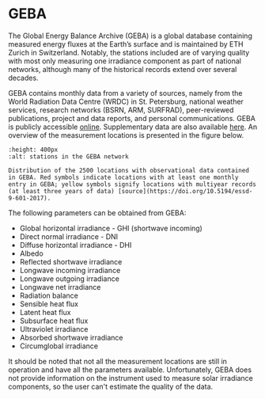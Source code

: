 # GEBA

The Global Energy Balance Archive (GEBA) is a global database containing measured energy fluxes at the Earth’s surface and is maintained by ETH Zurich in Switzerland. Notably, the stations included are of varying quality with most only measuring one irradiance component as part of national networks, although many of the historical records extend over several decades.

GEBA contains monthly data from a variety of sources, namely from the World Radiation Data Centre (WRDC) in St. Petersburg, national weather services, research networks (BSRN, ARM, SURFRAD), peer-reviewed publications, project and data reports, and personal communications. GEBA is publicly accessible [online](http://www.geba.ethz.ch). Supplementary data are also available [here](https://doi.org/10.1594/PANGAEA.873078). An overview of the measurement locations is presented in the figure below.

```{figure} /graphics/geba.png
:height: 400px
:alt: stations in the GEBA network

Distribution of the 2500 locations with observational data contained in GEBA. Red symbols indicate locations with at least one monthly entry in GEBA; yellow symbols signify locations with multiyear records (at least three years of data) [source](https://doi.org/10.5194/essd-9-601-2017).
```

The following parameters can be obtained from GEBA:

* Global horizontal irradiance - GHI (shortwave incoming)
* Direct normal irradiance - DNI
* Diffuse horizontal irradiance - DHI
* Albedo
* Reflected shortwave irradiance
* Longwave incoming irradiance
* Longwave outgoing irradiance
* Longwave net irradiance
* Radiation balance
* Sensible heat flux
* Latent heat flux
* Subsurface heat flux
* Ultraviolet irradiance
* Absorbed shortwave irradiance
* Circumglobal irradiance

It should be noted that not all the measurement locations are still in operation and have all the parameters available. Unfortunately, GEBA does not provide information on the instrument used to measure solar irradiance components, so the user can't estimate the quality of the data.
